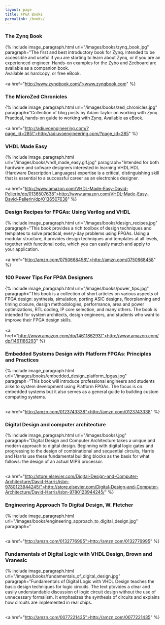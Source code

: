```yaml
---
layout: page
title: FPGA Books
permalink: /books/
---
```


### The Zynq Book

{% include image_paragraph.html url="/images/books/zynq_book.jpg" paragraph="The first and best introductory book for Zynq. Intended to be accessible and useful if you are starting to learn about Zynq, or if you are an experienced engineer. Hands-on examples for the Zybo and Zedboard are available as a companion book. 
<br>
Available as hardcopy, or free eBook.
<br>
<br>
<a href=\"http://www.zynqbook.com\">www.zynqbook.com</a>" %}
 
### The MicroZed Chronicles

{% include image_paragraph.html url="/images/books/zed_chronicles.jpg" paragraph="Collection of blog posts by Adam Taylor on working with Zynq. Practical, hands-on guide to working with Zynq. Available as eBook.
<br>
<br>
<a href=\"http://adiuvoengineering.com/?page_id=285\">http://adiuvoengineering.com/?page_id=285</a>" %}

### VHDL Made Easy

{% include image_paragraph.html url="/images/books/vhdl_made_easy.gif.jpg" paragraph="Intended for both hardware and sofware designers interested in learning VHDL.HDL (Hardware Description Languages) expertise is a critical, distinguishing skill that is essential to a successful career as an electronics designer.
<br>
<br>
<a href=\"http://www.amazon.com/VHDL-Made-Easy-David-Pellerin/dp/0136507638">http://www.amazon.com/VHDL-Made-Easy-David-Pellerin/dp/0136507638</a>" %}

### Design Recipes for FPGAs: Using Verilog and VHDL

{% include image_paragraph.html url="/images/books/design_recipes.jpg" paragraph="This book provides a rich toolbox of design techniques and templates to solve practical, every-day problems using FPGAs. Using a modular structure, it provides design techniques and templates at all levels, together with functional code, which you can easily match and apply to your application. 
<br>
<br>
<a href=\"http://amzn.com/0750668458\">http://amzn.com/0750668458</a>" %}

### 100 Power Tips For FPGA Designers

{% include image_paragraph.html url="/images/books/power_tips.jpg" paragraph="This book is a collection of short articles on various aspects of FPGA design: synthesis, simulation, porting ASIC designs, floorplanning and timing closure, design methodologies, performance, area and power optimizations, RTL coding, IP core selection, and many others. The book is intended for system architects, design engineers, and students who want to improve their FPGA design skills.
<br>
<br>
<a href=\"http://www.amazon.com/dp/1461186293/">http://www.amazon.com/dp/1461186293</a>" %}

### Embedded Systems Design with Platform FPGAs: Principles and Practices

{% include image_paragraph.html url="/images/books/embedded_design_platform_fpgas.jpg" paragraph="This book will introduce professional engineers and students alike to system development using Platform FPGAs. The focus is on embedded systems but it also serves as a general guide to building custom computing systems. 
<br>
<br>

<a href=\"http://amzn.com/0123743338">http://amzn.com/0123743338</a>" %}


### Digital Design and computer architecture

{% include image_paragraph.html url="/images/books/.jpg" paragraph="Digital Design and Computer Architecture takes a unique and modern approach to digital design. Beginning with digital logic gates and progressing to the design of combinational and sequential circuits, Harris and Harris use these fundamental building blocks as the basis for what follows: the design of an actual MIPS processor. 
<br>
<br>

<a href=\"http://store.elsevier.com/Digital-Design-and-Computer-Architecture/David-Harris/isbn-9780123944245/">http://store.elsevier.com/Digital-Design-and-Computer-Architecture/David-Harris/isbn-9780123944245/</a>" %}





### Engineering Approach To Digital Design, W. Fletcher
{% include image_paragraph.html url="/images/books/engineering_approach_to_digital_design.jpg" paragraph="
<br>
<br>

<a href=\"http://amzn.com/0132776995">http://amzn.com/0132776995</a>" %}



### Fundamentals of Digital Logic with VHDL Design, Brown and Vranesic
{% include image_paragraph.html url="/images/books/fundamentals_of_digital_design.jpg" paragraph="Fundamentals of Digital Logic with VHDL Design teaches the basic design techniques for logic circuits. The text ptovides a clear and easily understandable discussion of logic circuit design without the use of unnecessary formalism. It emphasizes the synthesis of circuits and explains how circuits are implemented in real chips. 
<br>
<br>

<a href=\"http://amzn.com/0077221435">http://amzn.com/0077221435</a>" %}

